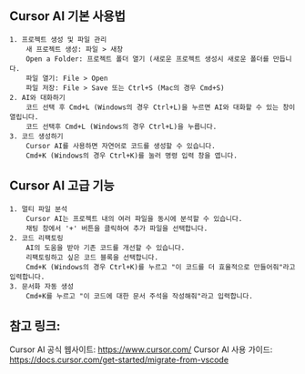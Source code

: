 ## Cursor AI 기본 사용법

    1. 프로젝트 생성 및 파일 관리
        새 프로젝트 생성: 파일 > 새창
        Open a Folder: 프로젝트 폴더 열기 (새로운 프로젝트 생성시 새로운 폴더를 만듭니다.
        파일 열기: File > Open
        파일 저장: File > Save 또는 Ctrl+S (Mac의 경우 Cmd+S)
    2. AI와 대화하기
        코드 선택 후 Cmd+L (Windows의 경우 Ctrl+L)을 누르면 AI와 대화할 수 있는 창이 열립니다.
        코드 선택후 Cmd+L (Windows의 경우 Ctrl+L)을 누릅니다.
    3. 코드 생성하기
        Cursor AI를 사용하면 자연어로 코드를 생성할 수 있습니다.
        Cmd+K (Windows의 경우 Ctrl+K)를 눌러 명령 입력 창을 엽니다.

## Cursor AI 고급 기능

    1. 멀티 파일 분석
        Cursor AI는 프로젝트 내의 여러 파일을 동시에 분석할 수 있습니다.
        채팅 창에서 '+' 버튼을 클릭하여 추가 파일을 선택합니다.
    2. 코드 리팩토링
        AI의 도움을 받아 기존 코드를 개선할 수 있습니다.
        리팩토링하고 싶은 코드 블록을 선택합니다.
        Cmd+K (Windows의 경우 Ctrl+K)를 누르고 "이 코드를 더 효율적으로 만들어줘"라고 입력합니다.
    3. 문서화 자동 생성
        Cmd+K를 누르고 "이 코드에 대한 문서 주석을 작성해줘"라고 입력합니다.

## 참고 링크:

Cursor AI 공식 웹사이트: https://www.cursor.com/
Cursor AI 사용 가이드: https://docs.cursor.com/get-started/migrate-from-vscode
